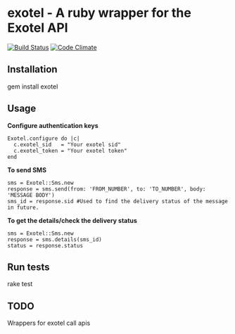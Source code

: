 # exotel - A ruby wrapper for the Exotel API
[![Build Status](https://travis-ci.org/vijendra/exotel.png?branch=master)](https://travis-ci.org/vijendra/exotel)  [![Code Climate](https://codeclimate.com/badge.png)](https://codeclimate.com/github/vijendra/exotel)

## Installation
  gem install exotel

## Usage
  **Configure authentication keys**
  
    Exotel.configure do |c|
      c.exotel_sid   = "Your exotel sid"
      c.exotel_token = "Your exotel token"
    end
 
  **To send SMS**
  
    sms = Exotel::Sms.new
    response = sms.send(from: 'FROM_NUMBER', to: 'TO_NUMBER', body: 'MESSAGE BODY')
    sms_id = response.sid #Used to find the delivery status of the message in future.
 
  **To get the details/check the delivery status**
  
    sms = Exotel::Sms.new
    response = sms.details(sms_id)
    status = response.status

## Run tests
  rake test

## TODO
Wrappers for exotel call apis
